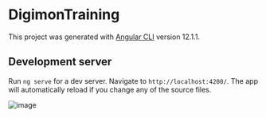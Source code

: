 # DigimonTraining

This project was generated with [Angular CLI](https://github.com/angular/angular-cli) version 12.1.1.

## Development server

Run `ng serve` for a dev server. Navigate to `http://localhost:4200/`. The app will automatically reload if you change any of the source files.

![image](https://user-images.githubusercontent.com/48831753/138566785-b0584420-a8da-4b0e-8bc7-0c9ac392ce27.png)



